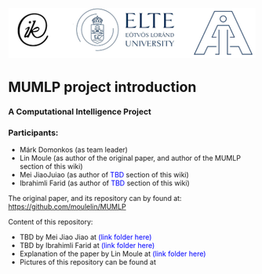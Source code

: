 <img src="/pics/LOGOS.png">

# MUMLP project introduction
### A Computational Intelligence Project

### Participants:
- Márk Domonkos (as team leader)
- Lin Moule (as author of the original paper, and author of the MUMLP section of this wiki)
- Mei JiaoJuiao (as author of <span style="color:blue">TBD</span> section of this wiki)
- Ibrahimli Farid (as author of <span style="color:blue">TBD</span> section of this wiki)

The original paper, and its repository can by found at: https://github.com/moulelin/MUMLP

Content of this repository:

- TBD by Mei Jiao Jiao at <span style="color:blue">(link folder here)</span>
- TBD by Ibrahimli Farid at <span style="color:blue">(link folder here)</span>
- Explanation of the paper by Lin Moule at <span style="color:blue">(link folder here)</span>
- Pictures of this repository can be found at 

